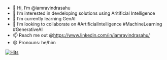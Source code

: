 - 👋 Hi, I’m @iamravindrasahu
- 👀 I’m interested in devdeloping solutions using Aritificial Intelligence
- 🌱 I’m currently learning GenAI
- 💞️ I’m looking to collaborate on #ArtificialIntelligence #MachineLearning #GenerativeAI
- 📫 Reach me out @https://www.linkedin.com/in/iamravindrasahu/
- 😄 Pronouns: he/him

[![Hits](https://hits.seeyoufarm.com/api/count/incr/badge.svg?url=https%3A%2F%2Fgithub.com%2Fiamravindrasahu&count_bg=%2379C83D&title_bg=%23555555&icon=&icon_color=%23E7E7E7&title=hits&edge_flat=false)](https://hits.seeyoufarm.com)
<!---
iamravindrasahu/iamravindrasahu is a ✨ special ✨ repository because its `README.md` (this file) appears on your GitHub profile.
You can click the Preview link to take a look at your changes.
--->
